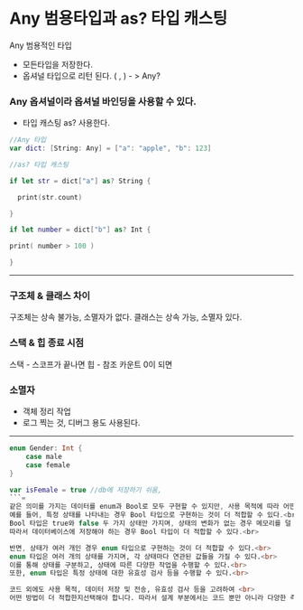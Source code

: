 # Any 범용타입과 as? 타입 캐스팅

Any 범용적인 타입
- 모든타입을 저장한다.
- 옵셔널 타입으로 리턴 된다. ( , ) - > Any? 


### Any 옵셔널이라 옵셔널 바인딩을 사용할 수 있다.
- 타입 캐스팅 as? 사용한다. 
```swift
//Any 타입
var dict: [String: Any] = ["a": "apple", "b": 123]

//as? 타입 캐스팅

if let str = dict["a"] as? String {

  print(str.count)

}

if let number = dict["b"] as? Int {

print( number > 100 )

}
```
---
### 구조체 & 클래스 차이 
구조체는 상속 불가능, 소멸자가 없다.
클래스는 상속 가능, 소멸자 있다.

### 스택 & 힙 종료 시점
스택 - 스코프가 끝나면
힙 - 참조 카운트 0이 되면

### 소멸자
- 객체 정리 작업
- 로그 찍는 것, 디버그 용도 사용된다.
---
```swift
enum Gender: Int {
    case male
    case female
}

var isFemale = true //db에 저장하기 쉬움,
```=
같은 의미를 가지는 데이터를 enum과 Bool로 모두 구현할 수 있지만, 사용 목적에 따라 어떤 방법이 더 적합한지 선택해야 한다.<br>
예를 들어, 특정 상태를 나타내는 경우 Bool 타입으로 구현하는 것이 더 적합할 수 있다.<br>
Bool 타입은 true와 false 두 가지 상태만 가지며, 상태의 변화가 없는 경우 메모리를 덜 사용하고 데이터 저장 및 전송이 더 간편하다.<br>
따라서 데이터베이스에 저장해야 하는 경우 Bool 타입이 더 적합할 수 있다.<br>

반면, 상태가 여러 개인 경우 enum 타입으로 구현하는 것이 더 적합할 수 있다.<br>
enum 타입은 여러 개의 상태를 가지며, 각 상태마다 연관된 값들을 가질 수 있다.<br>
이를 통해 상태를 구분하고, 상태에 따른 다양한 작업을 수행할 수 있다.<br> 
또한, enum 타입은 특정 상태에 대한 유효성 검사 등을 수행할 수 있다.<br>

코드 외에도 사용 목적, 데이터 저장 및 전송, 유효성 검사 등을 고려하여 <br>
어떤 방법이 더 적합한지선택해야 합니다. 따라서 설계 부분에서는 코드 뿐만 아니라 다양한 측면에서 고려해야 합니다.
